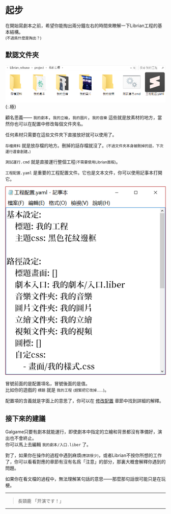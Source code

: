 # 起步

在開始寫劇本之前，希望你能掏出兩分鐘左右的時間來瞭解一下Librian工程的基本結構。   
<small>(不過爲什麼是掏出？)</small>

## 默認文件夾

![](../第一次使用/文件夾內容.png){:.極}

顧名思義—— `我的劇本`，`我的立繪`，`我的圖片`，`我的音樂` 這些就是放素材的地方，當然你也可以在配置中修改每個文件夾名。

任何素材只需要在這些文件夾下直接放好就可以使用了。

`存檔資料` 就是放存檔的地方。刪掉的話存檔就沒了。<small>(不過文件夾本身被刪掉的話，下次運行還會創建。)</small>

`測試運行.cmd` 就是直接運行整個工程<small>(不需要使用Librian面板)</small>。

`工程配置.yaml` 是重要的工程配置文件。它也是文本文件，你可以使用記事本打開它。

![](./配置內容.png)

冒號前面的是配置項名，冒號後面的是值。   
比如你的遊戲的 `標題` 就是 `我的工程` <small>(趕緊把它改掉……)</small>。

配置項的含義就是字面上的意思了，你可以在 [修改配置](修改配置.md) 章節中找到詳細的解釋。

## 接下來的建議

Galgame只要有劇本就能運行，即使劇本中指定的立繪和背景都沒有準備好，演出也不會終止。   
你可以馬上去編輯 `我的劇本/入口.liber` 了。

對了，如果你在操作的過程中遇到麻煩<small>(應該很少)</small>，或者Librian不按你所想的工作了，你可以看看對應的章節有沒有名爲「注意」的部分，那裏大概會解釋你遇到的問題。

如果你在看文檔的過程中，無法理解某句話的意思——那麼那句話很可能只是在玩梗。

<hr/>

>
> 長頸鹿 「开演です！」
>

<hr/>